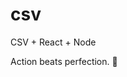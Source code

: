 # csv
CSV + React + Node


<!-- INSPIRATIONAL_QUOTE_START -->
Action beats perfection.
🦖
<!-- INSPIRATIONAL_QUOTE_END -->
